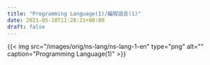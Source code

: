 ```yaml
---
title: "Programming Language(1)/編程語言(1)"
date: 2021-05-18T11:28:21+08:00
draft: false
---
```


{{< img src="/images/orig/ns-lang/ns-lang-1-en" type="png" alt="" caption="Programming Language(1)" >}}
